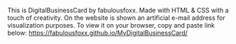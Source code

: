 This is DigitalBusinessCard by fabulousfoxx. Made with HTML & CSS with a touch of creativity. On the website is shown an artificial e-mail address for visualization purposes. To view it on your browser, copy and paste link below: https://fabulousfoxx.github.io/MyDigitalBusinessCard/
